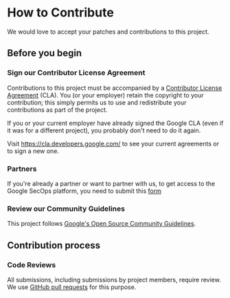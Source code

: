 # How to Contribute

We would love to accept your patches and contributions to this project.

## Before you begin

### Sign our Contributor License Agreement

Contributions to this project must be accompanied by a
[Contributor License Agreement](https://cla.developers.google.com/about) (CLA).
You (or your employer) retain the copyright to your contribution; this simply
permits us to use and redistribute your contributions as part of the
project.

If you or your current employer have already signed the Google CLA (even if it
was for a different project), you probably don't need to do it again.

Visit <https://cla.developers.google.com/> to see your current agreements or to
sign a new one.

### Partners

If you're already a partner or want to partner with us, to get access to the Google SecOps platform, you need to submit
this [form](https://docs.google.com/forms/d/e/1FAIpQLSf7LYpIPhzFAYLo2NPpl5NUBX6h2zG4rDlLjWjm2Ic_U2FhZg/viewform)

### Review our Community Guidelines

This project follows [Google's Open Source Community
Guidelines](https://opensource.google/conduct/).

## Contribution process

### Code Reviews

All submissions, including submissions by project members, require review. We
use [GitHub pull requests](https://docs.github.com/articles/about-pull-requests)
for this purpose.
